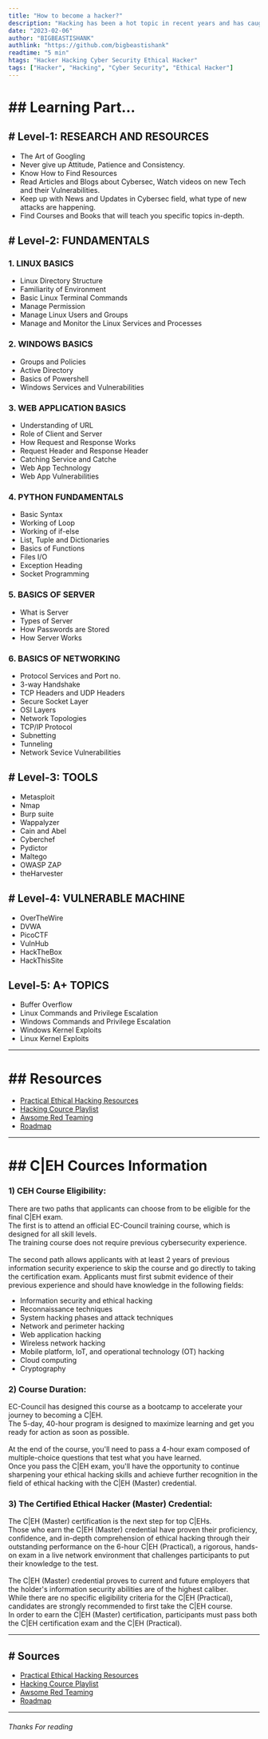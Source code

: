 ```yaml
---
title: "How to become a hacker?"
description: "Hacking has been a hot topic in recent years and has caught the attention of many aspiring tech enthusiasts. Hacking requires a combination of technical skills and a deep understanding of computer systems and networks. Whether you want to become a professional ethical hacker or just want to expand your knowledge, this blog will provide you with a roadmap to help you achieve your goals. So, let's dive into the exciting world of hacking and learn how to become a successful hacker."
date: "2023-02-06"
author: "BIGBEASTISHANK"
authlink: "https://github.com/bigbeastishank"
readtime: "5 min"
htags: "Hacker Hacking Cyber Security Ethical Hacker"
tags: ["Hacker", "Hacking", "Cyber Security", "Ethical Hacker"]
---
```


# ## Learning Part...

## # Level-1: RESEARCH AND RESOURCES

- The Art of Googling
- Never give up Attitude, Patience and Consistency.
- Know How to Find Resources
- Read Articles and Blogs about Cybersec, Watch videos on new Tech and their Vulnerabilities.
- Keep up with News and Updates in Cybersec field, what type of new attacks are happening.
- Find Courses and Books that will teach you specific topics in-depth.

## # Level-2: FUNDAMENTALS

### 1. LINUX BASICS

- Linux Directory Structure
- Familiarity of Environment
- Basic Linux Terminal Commands
- Manage Permission
- Manage Linux Users and Groups
- Manage and Monitor the Linux Services and Processes

### 2. WINDOWS BASICS

- Groups and Policies
- Active Directory
- Basics of Powershell
- Windows Services and Vulnerabilities

### 3. WEB APPLICATION BASICS

- Understanding of URL
- Role of Client and Server
- How Request and Response Works
- Request Header and Response Header
- Catching Service and Catche
- Web App Technology
- Web App Vulnerabilities

### 4. PYTHON FUNDAMENTALS

- Basic Syntax
- Working of Loop
- Working of if-else
- List, Tuple and Dictionaries
- Basics of Functions
- Files I/O
- Exception Heading
- Socket Programming

### 5. BASICS OF SERVER

- What is Server
- Types of Server
- How Passwords are Stored
- How Server Works

### 6. BASICS OF NETWORKING

- Protocol Services and Port no.
- 3-way Handshake
- TCP Headers and UDP Headers
- Secure Socket Layer
- OSI Layers
- Network Topologies
- TCP/IP Protocol
- Subnetting
- Tunneling
- Network Sevice Vulnerabilities

## # Level-3: TOOLS

- Metasploit
- Nmap
- Burp suite
- Wappalyzer
- Cain and Abel
- Cyberchef
- Pydictor
- Maltego
- OWASP ZAP
- theHarvester

## # Level-4: VULNERABLE MACHINE

- OverTheWire
- DVWA
- PicoCTF
- VulnHub
- HackTheBox
- HackThisSite

## Level-5: A+ TOPICS

- Buffer Overflow
- Linux Commands and Privilege Escalation
- Windows Commands and Privilege Escalation
- Windows Kernel Exploits
- Linux Kernel Exploits

---

# ## Resources

- [Practical Ethical Hacking Resources](https://github.com/TCM-Course-Resources/Practical-Ethical-Hacking-Resources)
- [Hacking Cource Playlist](https://www.youtube.com/playlist?list=PLLKT__MCUeixqHJ1TRqrHsEd6_EdEvo47)
- [Awsome Red Teaming](https://github.com/yeyintminthuhtut/Awesome-Red-Teaming)
- [Roadmap](https://youtu.be/u4VWQZ8KLmI?t=504)

---

# ## C|EH Cources Information

### 1) CEH Course Eligibility:

There are two paths that applicants can choose from to be eligible for the final C|EH exam.
\
The first is to attend an official EC-Council training course, which is designed for all skill levels.
\
The training course does not require previous cybersecurity experience.
\
\
The second path allows applicants with at least 2 years of previous information security experience to skip
the course and go directly to taking the certification exam. Applicants must first submit evidence of their previous
experience and should have knowledge in the following fields:

- Information security and ethical hacking
- Reconnaissance techniques
- System hacking phases and attack techniques
- Network and perimeter hacking
- Web application hacking
- Wireless network hacking
- Mobile platform, IoT, and operational technology (OT) hacking
- Cloud computing
- Cryptography

### 2) Course Duration:

EC-Council has designed this course as a bootcamp to accelerate your journey to becoming a C|EH.
\
The 5-day, 40-hour program is designed to maximize learning and get you ready for action as soon as possible.
\
\
At the end of the course, you'll need to pass a 4-hour exam composed of multiple-choice questions that test what you have learned.
\
Once you pass the C|EH exam, you'll have the opportunity to continue sharpening your ethical hacking skills and achieve further recognition
in the field of ethical hacking with the C|EH (Master) credential.

### 3) The Certified Ethical Hacker (Master) Credential:

The C|EH (Master) certification is the next step for top C|EHs.
\
Those who earn the C|EH (Master) credential have proven their proficiency, confidence, and in-depth comprehension
of ethical hacking through their outstanding performance on the 6-hour C|EH (Practical), a rigorous, hands-on exam in a
live network environment that challenges participants to put their knowledge to the test.
\
\
The C|EH (Master) credential proves to current and future employers that the holder's information security abilities are of the highest caliber.
\
While there are no specific eligibility criteria for the C|EH (Practical), candidates are strongly recommended to first take the C|EH course.
\
In order to earn the C|EH (Master) certification, participants must pass both the C|EH certification exam and the C|EH (Practical).

---

## # Sources

- [Practical Ethical Hacking Resources](https://github.com/TCM-Course-Resources/Practical-Ethical-Hacking-Resources)
- [Hacking Cource Playlist](https://www.youtube.com/playlist?list=PLLKT__MCUeixqHJ1TRqrHsEd6_EdEvo47)
- [Awsome Red Teaming](https://github.com/yeyintminthuhtut/Awesome-Red-Teaming)
- [Roadmap](https://youtu.be/u4VWQZ8KLmI?t=504)

---

###### Thanks For reading
